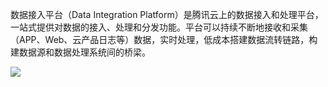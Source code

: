 数据接入平台（Data Integration Platform）是腾讯云上的数据接入和处理平台，一站式提供对数据的接入、处理和分发功能。平台可以持续不断地接收和采集（APP、Web、云产品日志等）数据，实时处理，低成本搭建数据流转链路，构建数据源和数据处理系统间的桥梁。

![](https://qcloudimg.tencent-cloud.cn/raw/9f96eaa1177dbc637c27e9539cec5deb.png)
